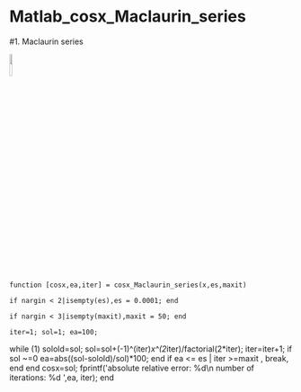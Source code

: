 # Matlab_cosx_Maclaurin_series
#1. Maclaurin series
<p align="left"><img width="10%" src="images/yaktocat.png" /></p> 

```
function [cosx,ea,iter] = cosx_Maclaurin_series(x,es,maxit)
```

    if nargin < 2|isempty(es),es = 0.0001; end

    if nargin < 3|isempty(maxit),maxit = 50; end
    
    iter=1; sol=1; ea=100;
while (1)
    solold=sol;
    sol=sol+(-1)^(iter)*x^(2*iter)/factorial(2*iter);
    iter=iter+1;
    if sol ~=0
        ea=abs((sol-solold)/sol)*100;
    end
    if ea <= es | iter >=maxit , break, end
end
cosx=sol;
fprintf('absolute relative error: %d\n number of iterations: %d ',ea, iter);
end

```
